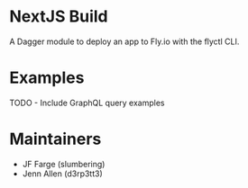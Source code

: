 # NextJS Build
A Dagger module to deploy an app to Fly.io with the flyctl CLI.

# Examples
TODO - Include GraphQL query examples

# Maintainers
* JF Farge (slumbering)
* Jenn Allen (d3rp3tt3)